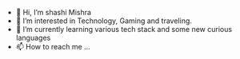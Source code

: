 - 👋 Hi, I’m shashi Mishra
- 👀 I’m interested in Technology, Gaming and traveling.
- 🌱 I’m currently learning various tech stack and some new curious languages
- 📫 How to reach me ...

<!---
redseven77/redseven77 is a ✨ special ✨ repository because its `README.md` (this file) appears on your GitHub profile.
You can click the Preview link to take a look at your changes.
--->
